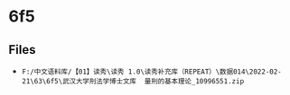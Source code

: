 # 6f5

## Files

- `F:/中文语料库/【01】读秀\读秀 1.0\读秀补充库（REPEAT）\数据014\2022-02-21\63\6f5\武汉大学刑法学博士文库  量刑的基本理论_10996551.zip`
